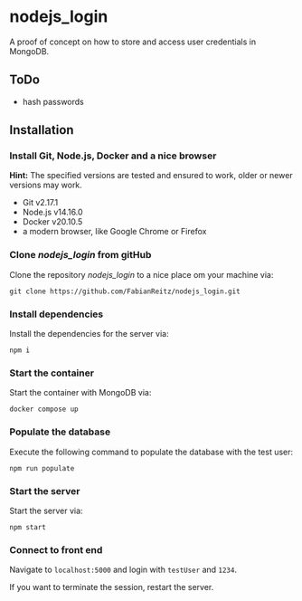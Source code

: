 # nodejs_login

A proof of concept on how to store and access user credentials in MongoDB.

## ToDo
- hash passwords

## Installation

### Install Git, Node.js, Docker and a nice browser

**Hint:** The specified versions are tested and ensured to work, older or newer versions may work.

- Git v2.17.1
- Node.js v14.16.0
- Docker v20.10.5
- a modern browser, like Google Chrome or Firefox

### Clone *nodejs_login* from gitHub

Clone the repository *nodejs_login* to a nice place om your machine via:

    git clone https://github.com/FabianReitz/nodejs_login.git

### Install dependencies

Install the dependencies for the server via:

    npm i

### Start the container 

Start the container with MongoDB via:

    docker compose up

### Populate the database

Execute the following command to populate the database with the test user:

    npm run populate

### Start the server

Start the server via:

    npm start

### Connect to front end

Navigate to `localhost:5000` and login with `testUser` and `1234`.

If you want to terminate the session, restart the server.